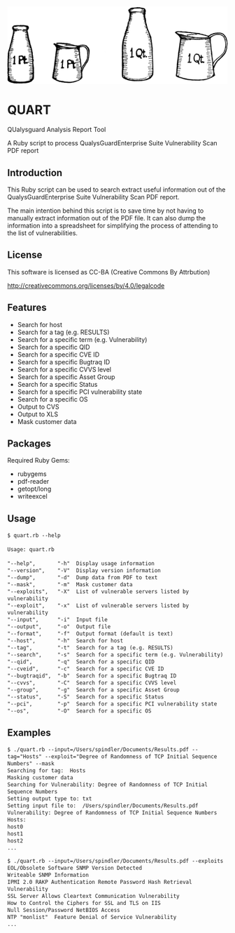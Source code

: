 ![alt tag](https://raw.githubusercontent.com/lateralblast/quart/master/quart.gif)

QUART
=====

QUalysguard Analysis Report Tool

A Ruby script to process QualysGuardEnterprise Suite Vulnerability Scan PDF report

Introduction
------------

This Ruby script can be used to search extract useful information out of the
QualysGuardEnterprise Suite Vulnerability Scan PDF report.

The main intention behind this script is to save time by not having to manually
extract information out of the PDF file. It can also dump the information into
a spreadsheet for simplifying the process of attending to the list of vulnerabilities.

License
-------

This software is licensed as CC-BA (Creative Commons By Attrbution)

http://creativecommons.org/licenses/by/4.0/legalcode

Features
--------

- Search for host
- Search for a tag (e.g. RESULTS)
- Search for a specific term (e.g. Vulnerability)
- Search for a specific QID
- Search for a specific CVE ID
- Search for a specific Bugtraq ID
- Search for a specific CVVS level
- Search for a specific Asset Group
- Search for a specific Status
- Search for a specific PCI vulnerability state
- Search for a specific OS
- Output to CVS
- Output to XLS
- Mask customer data

Packages
--------

Required Ruby Gems:

- rubygems
- pdf-reader
- getopt/long
- writeexcel

Usage
-----

```
$ quart.rb --help

Usage: quart.rb

"--help",       "-h"  Display usage information
"--version",    "-V"  Display version information
"--dump",       "-d"  Dump data from PDF to text
"--mask",       "-m"  Mask customer data
"--exploits",   "-X"  List of vulnerable servers listed by vulnerability
"--exploit",    "-x"  List of vulnerable servers listed by vulnerability
"--input",      "-i"  Input file
"--output",     "-o"  Output file
"--format",     "-f"  Output format (default is text)
"--host",       "-h"  Search for host
"--tag",        "-t"  Search for a tag (e.g. RESULTS)
"--search",     "-s"  Search for a specific term (e.g. Vulnerability)
"--qid",        "-q"  Search for a specific QID
"--cveid",      "-c"  Search for a specific CVE ID
"--bugtraqid",  "-b"  Search for a specific Bugtraq ID
"--cvvs",       "-C"  Search for a specific CVVS level
"--group",      "-g"  Search for a specific Asset Group
"--status",     "-S"  Search for a specific Status
"--pci",        "-p"  Search for a specific PCI vulnerability state
"--os",         "-O"  Search for a specific OS
```

Examples
--------

```
$ ./quart.rb --input=/Users/spindler/Documents/Results.pdf --tag="Hosts" --exploit="Degree of Randomness of TCP Initial Sequence Numbers" --mask
Searching for tag:  Hosts
Masking customer data
Searching for Vulnerability: Degree of Randomness of TCP Initial Sequence Numbers
Setting output type to: txt
Setting input file to:  /Users/spindler/Documents/Results.pdf
Vulnerability: Degree of Randomness of TCP Initial Sequence Numbers
Hosts:
host0
host1
host2
...
```

```
$ ./quart.rb --input=/Users/spindler/Documents/Results.pdf --exploits
EOL/Obsolete Software SNMP Version Detected
Writeable SNMP Information
IPMI 2.0 RAKP Authentication Remote Password Hash Retrieval Vulnerability
SSL Server Allows Cleartext Communication Vulnerability
How to Control the Ciphers for SSL and TLS on IIS
Null Session/Password NetBIOS Access
NTP "monlist"  Feature Denial of Service Vulnerability
...
```
